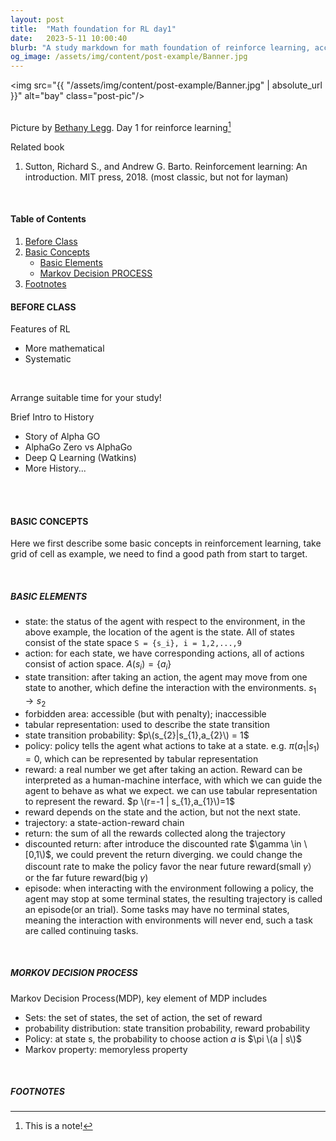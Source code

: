 ```yaml
---
layout: post
title:  "Math foundation for RL day1"
date:   2023-5-11 10:00:40
blurb: "A study markdown for math foundation of reinforce learning, according to lecture by Prof. Shiyu Zhao, Westlake University"
og_image: /assets/img/content/post-example/Banner.jpg
---
```


<img src="{{ "/assets/img/content/post-example/Banner.jpg" | absolute_url }}" alt="bay" class="post-pic"/>
<br />
<br />

Picture by [Bethany Legg](https://unsplash.com/@bkotynski).
Day 1 for reinforce learning[^1]

Related book
1. Sutton, Richard S., and Andrew G. Barto. Reinforcement learning: An introduction. MIT press, 2018. (most classic, but not for layman)

<br />


#### Table of Contents
1. [Before Class](#before-class)
2. [Basic Concepts](#basic-concepts)
    * [Basic Elements](#basic-elements)
    * [Markov Decision PROCESS](#markov-decision-process)
3. [Footnotes](#footnotes)

#### BEFORE CLASS
Features of RL
* More mathematical
* Systematic
<br />

Arrange suitable time for your study!

Brief Intro to History
* Story of Alpha GO
* AlphaGo Zero vs AlphaGo
* Deep Q Learning (Watkins)
* More History...

<br />
<br />

#### BASIC CONCEPTS
Here we first describe some basic concepts in reinforcement learning, take grid of cell as example, we need to find a good path from start to target.

<br />

##### BASIC ELEMENTS
* state: the status of the agent with respect to the environment, in the above example, the location of the agent is the state. All of states consist of the state space <span> `S = {s_i}, i = 1,2,...,9`</span>
* action: for each state, we have corresponding actions, all of actions consist of action space. $A(s_{i}) = \{a_{i}\}$
* state transition: after taking an action, the agent may move from one state to another, which define the interaction with the environments. $s_{1} \rightarrow s_{2}$
* forbidden area: accessible (but with penalty); inaccessible
* tabular representation: used to describe the state transition
* state transition probability: $p\(s_{2}|s_{1},a_{2}\) = 1$
* policy: policy tells the agent what actions to take at a state. e.g. $\pi(a_{1}|s_{1})=0$, which can be represented by tabular representation
* reward: a real number we get after taking an action. Reward can be interpreted as a human-machine interface, with which we can guide the agent to behave as what we expect. we can use tabular representation to represent the reward. $p \(r=-1 | s_{1},a_{1}\)=1$
* reward depends on the  state and the action, but not the next state.
* trajectory: a state-action-reward chain
* return: the sum of all the rewards collected along the trajectory
* discounted return: after introduce the discounted rate $\gamma \in \[0,1\)$, we could prevent the return diverging. we could change the discount rate to make the policy favor the near future reward(small $\gamma$） or the far future reward(big $\gamma$)
* episode: when interacting with the environment following a policy, the agent may stop at some terminal states, the resulting trajectory is called an episode(or an trial). Some tasks may have no terminal states, meaning the interaction with environments will never end, such a task are called continuing tasks.

<br />

##### MORKOV DECISION PROCESS
Markov Decision Process(MDP), key element of MDP includes
* Sets: the set of states, the set of action, the set of reward
* probability distribution: state transition probability, reward probability
* Policy: at state s, the probability to choose action $a$ is $\pi \(a | s\)$
* Markov property: memoryless property

<br />


##### FOOTNOTES

[^1]: This is a note!

